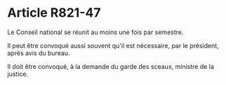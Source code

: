 # Article R821-47

Le Conseil national se réunit au moins une fois par semestre.

Il peut être convoqué aussi souvent qu'il est nécessaire, par le président, après avis du bureau.

Il doit être convoqué, à la demande du garde des sceaux, ministre de la justice.
